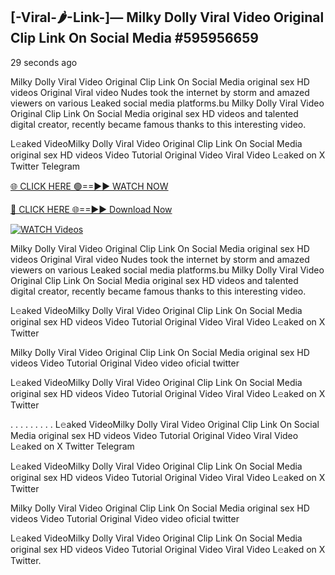 ## [-Viral-🌶-Link-]— Milky Dolly Viral Video Original Clip Link On Social Media #595956659

29 seconds ago

Milky Dolly Viral Video Original Clip Link On Social Media original sex HD videos Original Viral video Nudes took the internet by storm and amazed viewers on various Leaked social media platforms.bu Milky Dolly Viral Video Original Clip Link On Social Media original sex HD videos and talented digital creator, recently became famous thanks to this interesting video.

L𝚎aked VideoMilky Dolly Viral Video Original Clip Link On Social Media original sex HD videos Video Tutorial Original Video Viral Video L𝚎aked on X Twitter Telegram

[🌐 CLICK HERE 🟢==►► WATCH NOW](https://cutt.ly/te57wshS)

[🔴 CLICK HERE 🌐==►► Download Now](https://cutt.ly/te57wshS)

[![WATCH Videos](https://i.imgur.com/dJHk4Zq.gif)](https://cutt.ly/te57wshS)

Milky Dolly Viral Video Original Clip Link On Social Media original sex HD videos Original Viral video Nudes took the internet by storm and amazed viewers on various Leaked social media platforms.bu Milky Dolly Viral Video Original Clip Link On Social Media original sex HD videos and talented digital creator, recently became famous thanks to this interesting video.

L𝚎aked VideoMilky Dolly Viral Video Original Clip Link On Social Media original sex HD videos Video Tutorial Original Video Viral Video L𝚎aked on X Twitter

Milky Dolly Viral Video Original Clip Link On Social Media original sex HD videos Video Tutorial Original Video video oficial twitter

L𝚎aked VideoMilky Dolly Viral Video Original Clip Link On Social Media original sex HD videos Video Tutorial Original Video Viral Video L𝚎aked on X Twitter

. . . . . . . . . L𝚎aked VideoMilky Dolly Viral Video Original Clip Link On Social Media original sex HD videos Video Tutorial Original Video Viral Video L𝚎aked on X Twitter Telegram

L𝚎aked VideoMilky Dolly Viral Video Original Clip Link On Social Media original sex HD videos Video Tutorial Original Video Viral Video L𝚎aked on X Twitter

Milky Dolly Viral Video Original Clip Link On Social Media original sex HD videos Video Tutorial Original Video video oficial twitter

L𝚎aked VideoMilky Dolly Viral Video Original Clip Link On Social Media original sex HD videos Video Tutorial Original Video Viral Video L𝚎aked on X Twitter.